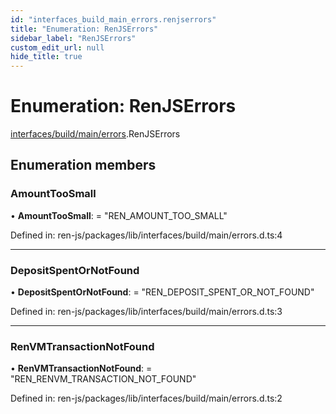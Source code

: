 ```yaml
---
id: "interfaces_build_main_errors.renjserrors"
title: "Enumeration: RenJSErrors"
sidebar_label: "RenJSErrors"
custom_edit_url: null
hide_title: true
---
```


# Enumeration: RenJSErrors

[interfaces/build/main/errors](../modules/interfaces_build_main_errors.md).RenJSErrors

## Enumeration members

### AmountTooSmall

• **AmountTooSmall**: = "REN\_AMOUNT\_TOO\_SMALL"

Defined in: ren-js/packages/lib/interfaces/build/main/errors.d.ts:4

___

### DepositSpentOrNotFound

• **DepositSpentOrNotFound**: = "REN\_DEPOSIT\_SPENT\_OR\_NOT\_FOUND"

Defined in: ren-js/packages/lib/interfaces/build/main/errors.d.ts:3

___

### RenVMTransactionNotFound

• **RenVMTransactionNotFound**: = "REN\_RENVM\_TRANSACTION\_NOT\_FOUND"

Defined in: ren-js/packages/lib/interfaces/build/main/errors.d.ts:2
